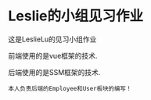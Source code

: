 # Leslie的小组见习作业

这是LeslieLu的见习小组作业

前端使用的是vue框架的技术.

后端使用的是SSM框架的技术.

    本人负责后端的Employee和User板块的编写！
